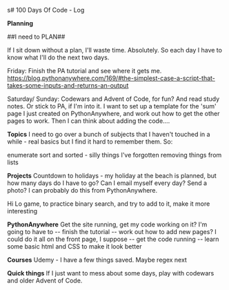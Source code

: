 s# 100 Days Of Code - Log

**Planning**

##I need to PLAN##

If I sit down without a plan, I'll waste time. Absolutely. So each day I have to know what I'll do the next two days.

Friday: Finish the PA tutorial and see where it gets me. https://blog.pythonanywhere.com/169/#the-simplest-case-a-script-that-takes-some-inputs-and-returns-an-output

Saturday/ Sunday: Codewars and Advent of Code, for fun? And read study notes.
Or stick to PA, if I'm into it. I want to set up a template for the 'sum' page I just created on PythonAnywhere, and work out how to get the other pages to work. Then I can think about adding the code....

**Topics**
I need to go over a bunch of subjects that I haven't touched in a while - real basics but I find it hard to remember them. So:

enumerate
sort and sorted - silly things I've forgotten
removing things from lists

**Projects**
Countdown to holidays - my holiday at the beach is planned, but how many days do I have to go? Can I email myself every day? Send a photo? I can probably do this from PythonAnywhere.

Hi Lo game, to practice binary search, and try to add to it, make it more interesting

**PythonAnywhere**
Get the site running, get my code working on it? I'm going to have to
-- finish the tutorial
-- work out how to add new pages? I could do it all on the front page, I suppose
-- get the code running
-- learn some basic html and CSS to make it look better

**Courses**
Udemy - I have a few things saved. Maybe regex next

**Quick things**
If I just want to mess about some days, play with codewars and older Advent of Code.
